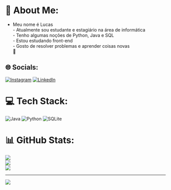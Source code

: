 # 💫 About Me:
- Meu nome é Lucas<br>- Atualmente sou estudante e estagiário na área de informática<br>- Tenho algumas noções de Python, Java e SQL<br>- Estou estudando front-end<br>- Gosto de resolver problemas e aprender coisas novas<br> 🎈


## 🌐 Socials:
[![Instagram](https://img.shields.io/badge/Instagram-%23E4405F.svg?logo=Instagram&logoColor=white)](https://instagram.com/lucas.eags) [![LinkedIn](https://img.shields.io/badge/LinkedIn-%230077B5.svg?logo=linkedin&logoColor=white)](https://linkedin.com/in/https://www.linkedin.com/in/lucas-gomes-7330a330a/) 

# 💻 Tech Stack:
![Java](https://img.shields.io/badge/java-%23ED8B00.svg?style=for-the-badge&logo=openjdk&logoColor=white) ![Python](https://img.shields.io/badge/python-3670A0?style=for-the-badge&logo=python&logoColor=ffdd54) ![SQLite](https://img.shields.io/badge/sqlite-%2307405e.svg?style=for-the-badge&logo=sqlite&logoColor=white)
# 📊 GitHub Stats:
![](https://github-readme-stats.vercel.app/api?username=LucasEags&theme=gotham&hide_border=true&include_all_commits=false&count_private=false)<br/>
![](https://github-readme-streak-stats.herokuapp.com/?user=LucasEags&theme=gotham&hide_border=true)<br/>
![](https://github-readme-stats.vercel.app/api/top-langs/?username=LucasEags&theme=gotham&hide_border=true&include_all_commits=false&count_private=false&layout=compact)

---
[![](https://visitcount.itsvg.in/api?id=LucasEags&icon=0&color=12)](https://visitcount.itsvg.in)

<!-- Proudly created with GPRM ( https://gprm.itsvg.in ) -->
